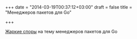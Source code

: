 +++
date = "2014-03-19T00:37:12+03:00"
draft = false
title = "Менеджеров пакетов для Go"

+++

<p><a href="https://groups.google.com/forum/#!topic/golang-nuts/PLTY792AVzc">Жаркие споры</a> на тему менеджеров&nbsp;пакетов для Go</p>

